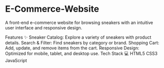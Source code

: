 # E-Commerce-Website
A front-end e-commerce website for browsing sneakers with an intuitive user interface and responsive design.

Features ✨
Sneaker Catalog: Explore a variety of sneakers with product details.
Search & Filter: Find sneakers by category or brand.
Shopping Cart: Add, update, and remove items from the cart.
Responsive Design: Optimized for mobile, tablet, and desktop use.
Tech Stack 💻
HTML5
CSS3
JavaScript
